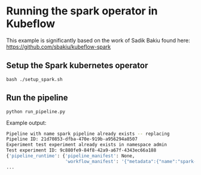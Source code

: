 # Running the spark operator in Kubeflow

This example is significantly based on the work of Sadik Bakiu found here: https://github.com/sbakiu/kubeflow-spark


## Setup the Spark kubernetes operator
```commandline
bash ./setup_spark.sh
```

## Run the pipeline

```commandline
python run_pipeline.py
```

Example output:

```bash
Pipeline with name spark pipeline already exists -- replacing
Pipeline ID: 21d70853-dfba-470e-919b-a956294a8507
Experiment test experiment already exists in namespace admin
Test experiment ID: 9c880fe9-84f8-42a9-a67f-4343ec66a188
{'pipeline_runtime': {'pipeline_manifest': None,
                      'workflow_manifest': '{"metadata":{"name":"spark-operator-job-pipeline-nbgzs","generateName":"spark-operator-job-pipeline-","namespace":"admin","selfLink":"/apis/argoproj.io/v1alpha1/namespaces/admin/workflows/spark-operator-job-pipeline-nbgzs","uid":"33b9c929-8afb-466a-b92a-c701b324985b","resourceVersion":"2349983","generation":6,"creationTimestamp":"2022-06-05T05:57:14Z","labels":{"pipeline/runid":"372f4409-85cf-47ad-8d2c-1fd4b75fe2aa","pipelines.kubeflow.org/kfp_sdk_version":"1.8.12","workflows.argoproj.io/completed":"true","workflows.argoproj.io/phase":"Succeeded"},"annotations":{"pipelines.kubeflow.org/kfp_sdk_version":"1.8.12","pipelines.kubeflow.org/pipeline_compilation_time":"2022-05-07T15:00:02.864662","pipelines.kubeflow.org/pipeline_spec":"{\\"description\\": '
...
```

